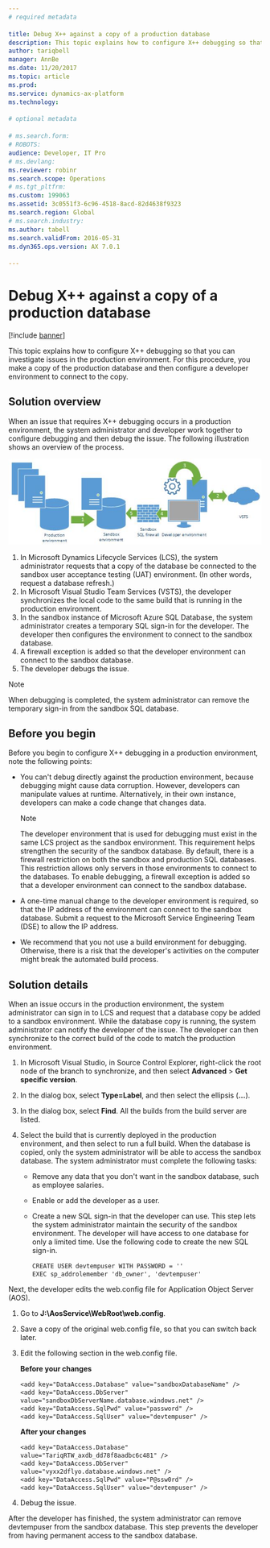 ```yaml
---
# required metadata

title: Debug X++ against a copy of a production database
description: This topic explains how to configure X++ debugging so that you can investigate issues in the production environment.
author: tariqbell
manager: AnnBe
ms.date: 11/20/2017
ms.topic: article
ms.prod: 
ms.service: dynamics-ax-platform
ms.technology: 

# optional metadata

# ms.search.form: 
# ROBOTS: 
audience: Developer, IT Pro
# ms.devlang: 
ms.reviewer: robinr
ms.search.scope: Operations
# ms.tgt_pltfrm: 
ms.custom: 199063
ms.assetid: 3c0551f3-6c96-4518-8acd-82d4638f9323
ms.search.region: Global
# ms.search.industry: 
ms.author: tabell
ms.search.validFrom: 2016-05-31
ms.dyn365.ops.version: AX 7.0.1

---
```


# Debug X++ against a copy of a production database

[!include [banner](../includes/banner.md)]

This topic explains how to configure X++ debugging so that you can investigate issues in the production environment. For this procedure, you make a copy of the production database and then configure a developer environment to connect to the copy.

## Solution overview

When an issue that requires X++ debugging occurs in a production environment, the system administrator and developer work together to configure debugging and then debug the issue. The following illustration shows an overview of the process.

[![Debugging process](./media/debugxpp.jpg)](./media/debugxpp.jpg)

1. In Microsoft Dynamics Lifecycle Services (LCS), the system administrator requests that a copy of the database be connected to the sandbox user acceptance testing (UAT) environment. (In other words, request a database refresh.)
2. In Microsoft Visual Studio Team Services (VSTS), the developer synchronizes the local code to the same build that is running in the production environment.
3. In the sandbox instance of Microsoft Azure SQL Database, the system administrator creates a temporary SQL sign-in for the developer. The developer then configures the environment to connect to the sandbox database.
4. A firewall exception is added so that the developer environment can connect to the sandbox database.
5. The developer debugs the issue.

> [!NOTE]
> When debugging is completed, the system administrator can remove the temporary sign-in from the sandbox SQL database.

## Before you begin

Before you begin to configure X++ debugging in a production environment, note the following points:

- You can't debug directly against the production environment, because debugging might cause data corruption. However, developers can manipulate values at runtime. Alternatively, in their own instance, developers can make a code change that changes data.

    > [!NOTE] 
    > The developer environment that is used for debugging must exist in the same LCS project as the sandbox environment. This requirement helps strengthen the security of the sandbox database. By default, there is a firewall restriction on both the sandbox and production SQL databases. This restriction allows only servers in those environments to connect to the databases. To enable debugging, a firewall exception is added so that a developer environment can connect to the sandbox database.

- A one-time manual change to the developer environment is required, so that the IP address of the environment can connect to the sandbox database. Submit a request to the Microsoft Service Engineering Team (DSE) to allow the IP address.
- We recommend that you not use a build environment for debugging. Otherwise, there is a risk that the developer's activities on the computer might break the automated build process.

## Solution details

When an issue occurs in the production environment, the system administrator can sign in to LCS and request that a database copy be added to a sandbox environment. While the database copy is running, the system administrator can notify the developer of the issue. The developer can then synchronize to the correct build of the code to match the production environment.

1. In Microsoft Visual Studio, in Source Control Explorer, right-click the root node of the branch to synchronize, and then select **Advanced** &gt; **Get specific version**.
2. In the dialog box, select **Type=Label**, and then select the ellipsis (**...**).
3. In the dialog box, select **Find**. All the builds from the build server are listed.
4. Select the build that is currently deployed in the production environment, and then select to run a full build. When the database is copied, only the system administrator will be able to access the sandbox database. The system administrator must complete the following tasks:

    - Remove any data that you don't want in the sandbox database, such as employee salaries.
    - Enable or add the developer as a user.
    - Create a new SQL sign-in that the developer can use. This step lets the system administrator maintain the security of the sandbox environment. The developer will have access to one database for only a limited time. Use the following code to create the new SQL sign-in.

        ```
        CREATE USER devtempuser WITH PASSWORD = ''
        EXEC sp_addrolemember 'db_owner', 'devtempuser'
        ```

Next, the developer edits the web.config file for Application Object Server (AOS).

1. Go to **J:\\AosService\\WebRoot\\web.config**.
2. Save a copy of the original web.config file, so that you can switch back later.
3. Edit the following section in the web.config file.

    **Before your changes**

    ```
    <add key="DataAccess.Database" value="sandboxDatabaseName" />
    <add key="DataAccess.DbServer" value="sandboxDbServerName.database.windows.net" />
    <add key="DataAccess.SqlPwd" value="password" />
    <add key="DataAccess.SqlUser" value="devtempuser" />
    ```

    **After your changes**

    ```
    <add key="DataAccess.Database" value="TariqRTW_axdb_dd78f8aadbc6c481" />
    <add key="DataAccess.DbServer" value="vyxx2dflyo.database.windows.net" />
    <add key="DataAccess.SqlPwd" value="P@ssw0rd" />
    <add key="DataAccess.SqlUser" value="devtempuser" />
    ```

4. Debug the issue.

After the developer has finished, the system administrator can remove devtempuser from the sandbox database. This step prevents the developer from having permanent access to the sandbox database.
